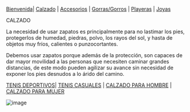 [Bienvenida](./index.md)| [Calzado](./calzado.md) | [Accesorios](./accesorios.md) | [Gorras/Gorros](./gorras.md) | [Playeras](./playeras.md) | [Joyas](./joyas.md) 

CALZADO


La necesidad de usar zapatos es principalmente para no lastimar los pies, protegerlos de humedad, piedras, polvo, los rayos del sol, y hasta de objetos muy fríos, calientes o punzocortantes.

Debemos usar zapatos porque además de la protección, son capaces de dar mayor movilidad a las personas que necesiten caminar grandes distancias, de este modo pueden agilizar su avance sin necesidad de exponer los pies desnudos a lo árido del camino.

[TENIS DEPORTIVOS](./deportivo.md)| [TENIS CASUALES](./casual.md) | [CALZADO PARA HOMBRE](./hombre.md) | [CALZADO PARA MUJER](./mujer.md) 


![image](https://user-images.githubusercontent.com/99769777/157764359-5027aa8d-0a14-4aa4-8164-e5450e582ebc.png)



